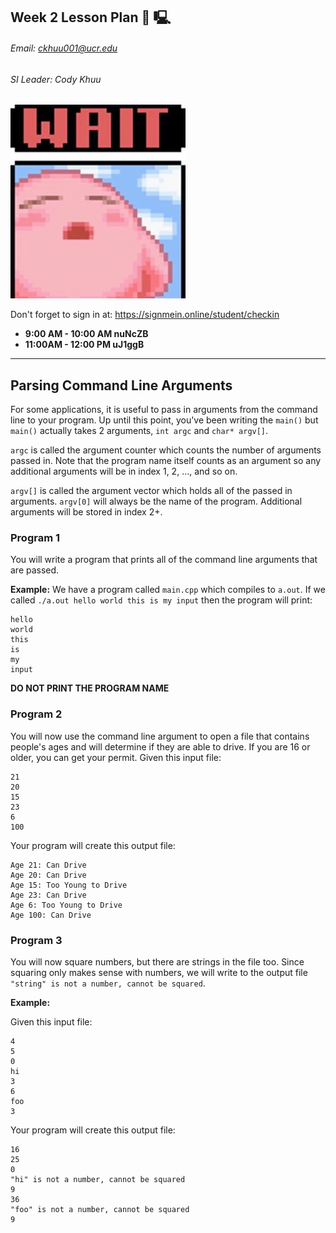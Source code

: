 ## Week 2 Lesson Plan :thinking: 🖳︎
###### Email: ckhuu001@ucr.edu
###### SI Leader: Cody Khuu

![alt text](https://github.com/codyiskhuu/CS-12-SI-Winter-2020/blob/master/images/wait.jpg "Logo Title Text 1")

Don't forget to sign in at: https://signmein.online/student/checkin
* **9:00 AM - 10:00 AM nuNcZB**
* **11:00AM - 12:00 PM uJ1ggB**

---

## Parsing Command Line Arguments

For some applications, it is useful to pass in arguments from the command line to your program. Up until this point, you've been writing the `main()` but `main()` actually takes 2 arguments, `int argc` and `char* argv[]`.

`argc` is called the argument counter which counts the number of arguments passed in. Note that the program name itself counts as an argument so any additional arguments will be in index 1, 2, ..., and so on.

`argv[]` is called the argument vector which holds all of the passed in arguments. `argv[0]` will always be the name of the program. Additional arguments will be stored in index 2+.

### Program 1

You will write a program that prints all of the command line arguments that are passed.

**Example:** We have a program called `main.cpp` which compiles to `a.out`. If we called `./a.out hello world this is my input` then the program will print:

```
hello
world
this
is
my
input
```

**DO NOT PRINT THE PROGRAM NAME**

### Program 2

You will now use the command line argument to open a file that contains people's ages and will determine if they are able to drive.
If you are 16 or older, you can get your permit.
Given this input file:
```
21
20
15
23
6
100
```
Your program will create this output file:

```
Age 21: Can Drive
Age 20: Can Drive
Age 15: Too Young to Drive
Age 23: Can Drive
Age 6: Too Young to Drive
Age 100: Can Drive
```





### Program 3

You will now square numbers, but there are strings in the file too. Since squaring only makes sense with numbers, we will write to the output file `"string" is not a number, cannot be squared`.

**Example:**

Given this input file:

```
4
5
0
hi
3
6
foo
3
```

Your program will create this output file:

```
16
25
0
"hi" is not a number, cannot be squared
9
36
"foo" is not a number, cannot be squared
9
```
